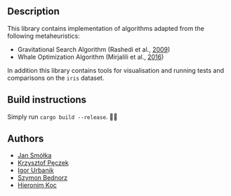 ## Description
This library contains implementation of algorithms adapted from the following metaheuristics:
 - Gravitational Search Algorithm (Rashedi et al., [2009](https://doi.org/10.1016/j.ins.2009.03.004))
 - Whale Optimization Algorithm (Mirjalili et al., [2016](https://doi.org/10.1016/j.advengsoft.2016.01.008))

 In addition this library contains tools for visualisation and running tests and comparisons on the `iris` dataset. 

## Build instructions
Simply run `cargo build --release`. 🦀😎

## Authors
- [Jan Smółka](https://github.com/integraledelebesgue)
- [Krzysztof Pęczek](https://github.com/out-somniac)
- [Igor Urbanik](https://github.com/Radinyn)
- [Szymon Bednorz](https://github.com/dsonyy)
- [Hieronim Koc](https://github.com/Panyloi)
